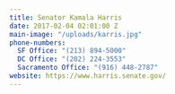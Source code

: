```yaml
---
title: Senator Kamala Harris
date: 2017-02-04 02:01:00 Z
main-image: "/uploads/karris.jpg"
phone-numbers:
  SF Office: "(213) 894-5000"
  DC Office: "(202) 224-3553"
  Sacramento Office: "(916) 448-2787"
website: https://www.harris.senate.gov/
---
```


